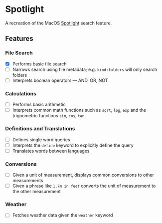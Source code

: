 # Spotlight

A recreation of the MacOS [Spotlight](https://support.apple.com/en-us/HT204014) search feature.

## Features

### File Search

- [X] Performs basic file search
- [ ] Narrows search using file metadata; e.g. `kind:folders` will only search folders
- [ ] Interprets boolean operators &mdash; AND, OR, NOT

### Calculations

- [ ] Performs basic arithmetic
- [ ] Interprets common math functions such as `sqrt`, `log`, `exp` and the trignometric functions `sin`, `cos`, `tan`

### Definitions and Translations

- [ ] Defines single word queries
- [ ] Interprets the `define` keyword to explicitly define the query
- [ ] Translates words between languages

### Conversions

- [ ] Given a unit of measurement, displays common conversions to other measurements
- [ ] Given a phrase like `1.7m in feet` converts the unit of measurement to the other measurement

### Weather

- [ ] Fetches weather data given the `weather` keyword
